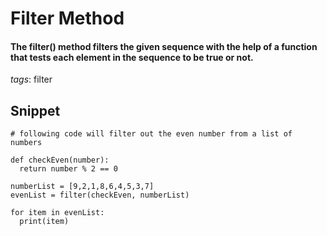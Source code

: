 # Filter Method
#### The filter() method filters the given sequence with the help of a function that tests each element in the sequence to be true or not.

_tags_: filter

## Snippet
```
# following code will filter out the even number from a list of numbers

def checkEven(number):
  return number % 2 == 0
  
numberList = [9,2,1,8,6,4,5,3,7]
evenList = filter(checkEven, numberList)

for item in evenList:
  print(item)
```
